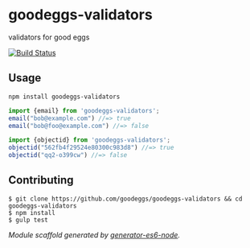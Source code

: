 # goodeggs-validators

validators for good eggs

[![Build Status](http://img.shields.io/travis/goodeggs/goodeggs-validators.svg?style=flat-square)](https://travis-ci.org/goodeggs/goodeggs-validators)


## Usage

```
npm install goodeggs-validators
```

```javascript
import {email} from 'goodeggs-validators';
email("bob@example.com") //=> true
email("bob@foo@example.com") //=> false

import {objectid} from 'goodeggs-validators';
objectid("562fb4f29524e80300c983d8") //=> true
objectid("qq2-o399cw") //=> false
```


## Contributing

```
$ git clone https://github.com/goodeggs/goodeggs-validators && cd goodeggs-validators
$ npm install
$ gulp test
```

_Module scaffold generated by [generator-es6-node](https://github.com/godmode0n/generator-es6-node)._
